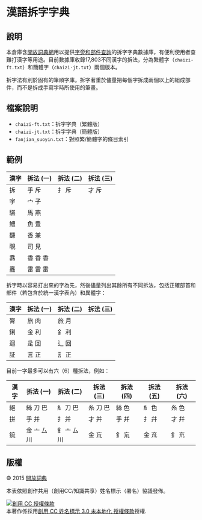 # 漢語拆字字典

## 說明

本倉庫含[開放詞典網](http://kaifangcidian.com/)用以提供[字旁和部件查詢](http://kaifangcidian.com/han/chaizi/)的拆字字典數據庫，有便利使用者查難打漢字等用途。目前數據庫收錄17,803不同漢字的拆法，分為繁體字（`chaizi-ft.txt`）和簡體字（`chaizi-jt.txt`）兩個版本。

拆字法有別於固有的筆順字庫。拆字著重於儘量把每個字拆成兩個以上的組成部件，而不是拆成手寫字時所使用的筆畫。


## 檔案說明

* `chaizi-ft.txt`：拆字字典（繁體版）
* `chaizi-jt.txt`：拆字字典（簡體版）
* `fanjian_suoyin.txt`：對照繁/簡體字的條目索引

## 範例

漢字 | 拆法 (一) | 拆法 (二) | 拆法 (三)
--- | -------- | -------- | --------
拆 | 手 斥 | 扌 斥 | 才 斥
字 | 宀 子
驠 | 馬 燕
鱧 | 魚 豊
馦 | 香 兼
覗 | 司 見
馫 | 香 香 香
靐 | 雷 雷 雷

拆字時以容易打出來的字為先，然後儘量列出其餘所有不同拆法，包括正確部首和部件（若包含於統一漢字表內）和異體字：

漢字 | 拆法 (一) | 拆法 (二) | 拆法 (三)
--- | -------- | -------- | --------
膂 | 旅 肉 | 旅 月
鋓 | 金 利 | 釒 利
迴 | 辵 回 | 辶 回
証 | 言 正 | 訁 正

目前一字最多可以有六（6）種拆法，例如：

漢字 | 拆法 (一) | 拆法 (二) | 拆法 (三) | 拆法 (四) | 拆法 (五) | 拆法 (六)
--- | -------- | -------- | -------- | -------- | -------- | --------
絕 | 絲 刀 巴 | 糹 刀 巴 | 糸 刀 巴 | 絲 色 | 糹 色 | 糸 色
拼 | 手 并 | 扌 并 | 才 并 | 手 幷 | 扌 幷 | 才 幷
鋶 | 金 亠 厶 川 | 釒 亠 厶 川 | 金 巟 | 釒 巟 | 金 㐬 | 釒 㐬


## 版權

© 2015 [開放詞典](http://www.kaifangcidian.com)

本表依照創作共用（創用CC/知識共享）姓名標示（署名）協議發佈。

<a rel="license" href="http://creativecommons.org/licenses/by/3.0/"><img alt="創用 CC 授權條款" style="border-width:0" src="https://i.creativecommons.org/l/by/3.0/88x31.png" /></a><br />本著作係採用<a rel="license" href="http://creativecommons.org/licenses/by/3.0/">創用 CC 姓名標示 3.0 未本地化 授權條款</a>授權.
